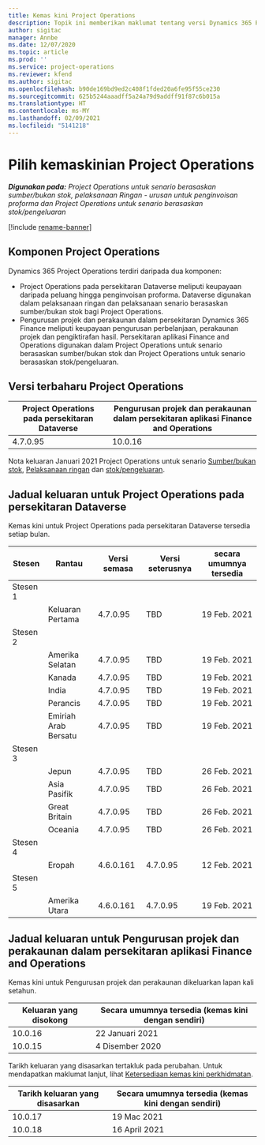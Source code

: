 ```yaml
---
title: Kemas kini Project Operations
description: Topik ini memberikan maklumat tentang versi Dynamics 365 Project Operations yang dikeluarkan.
author: sigitac
manager: Annbe
ms.date: 12/07/2020
ms.topic: article
ms.prod: ''
ms.service: project-operations
ms.reviewer: kfend
ms.author: sigitac
ms.openlocfilehash: b90de169bd9ed2c408f1fded20a6fe95f55ce230
ms.sourcegitcommit: 625b5244aaadff5a24a79d9addff91f87c6b015a
ms.translationtype: HT
ms.contentlocale: ms-MY
ms.lasthandoff: 02/09/2021
ms.locfileid: "5141218"
---
```

# <a name="project-operations-updates"></a>Pilih kemaskinian Project Operations

_**Digunakan pada:** Project Operations untuk senario berasaskan sumber/bukan stok, pelaksanaan Ringan - urusan untuk penginvoisan proforma dan Project Operations untuk senario berasaskan stok/pengeluaran_

[!include [rename-banner](~/includes/cc-data-platform-banner.md)]

## <a name="project-operations-components"></a>Komponen Project Operations

Dynamics 365 Project Operations terdiri daripada dua komponen:

- Project Operations pada persekitaran Dataverse meliputi keupayaan daripada peluang hingga penginvoisan proforma. Dataverse digunakan dalam pelaksanaan ringan dan pelaksanaan senario berasaskan sumber/bukan stok bagi Project Operations.
- Pengurusan projek dan perakaunan dalam persekitaran Dynamics 365 Finance meliputi keupayaan pengurusan perbelanjaan, perakaunan projek dan pengiktirafan hasil. Persekitaran aplikasi Finance and Operations digunakan dalam Project Operations untuk senario berasaskan sumber/bukan stok dan Project Operations untuk senario berasaskan stok/pengeluaran.

## <a name="project-operations-latest-version"></a>Versi terbaharu Project Operations

| Project Operations pada persekitaran Dataverse | Pengurusan projek dan perakaunan dalam persekitaran aplikasi Finance and Operations |
| --- | --- |
| 4.7.0.95 | 10.0.16 |

Nota keluaran Januari 2021 Project Operations untuk senario [Sumber/bukan stok](whats-new-feb-2021-resource-based.md), [Pelaksanaan ringan](../pro/whats-new/whats-new-feb-2021-lite.md) dan [stok/pengeluaran](../prod-pma/whats-new/whats-new-jan-2021-stocked.md).

## <a name="release-schedule-for-project-operations-on-dataverse-environment"></a>Jadual keluaran untuk Project Operations pada persekitaran Dataverse

Kemas kini untuk Project Operations pada persekitaran Dataverse tersedia setiap bulan. 

| Stesen   | Rantau        | Versi semasa | Versi seterusnya | secara umumnya tersedia |
|-----------|---------------|-----------------|--------------|---------------------|
| Stesen 1 |   &nbsp;      |    &nbsp;       | &nbsp;       |      &nbsp;         |
|   &nbsp;  | Keluaran Pertama |  4.7.0.95       | TBD     | 19 Feb. 2021           |
| Stesen 2 |   &nbsp;      |    &nbsp;       | &nbsp;       |      &nbsp;         |
|   &nbsp;  | Amerika Selatan |  4.7.0.95       | TBD     | 19 Feb. 2021           |
|    &nbsp; | Kanada        |  4.7.0.95       | TBD     | 19 Feb. 2021           |
|   &nbsp;  | India         |  4.7.0.95       | TBD     | 19 Feb. 2021           |
|   &nbsp;  | Perancis         |  4.7.0.95       | TBD     | 19 Feb. 2021           |
|   &nbsp;  | Emiriah Arab Bersatu         |  4.7.0.95       | TBD     | 19 Feb. 2021           |
| Stesen 3  |      &nbsp;   |     &nbsp;      |     &nbsp;   |      &nbsp;         |
|   &nbsp;  | Jepun         |  4.7.0.95       | TBD     | 26 Feb. 2021           |
|   &nbsp;  | Asia Pasifik  |  4.7.0.95       | TBD     | 26 Feb. 2021           |
|   &nbsp;  | Great Britain |  4.7.0.95       | TBD     | 26 Feb. 2021           |
|   &nbsp;  | Oceania       |  4.7.0.95       | TBD     | 26 Feb. 2021           |
| Stesen 4 |     &nbsp;    |     &nbsp;      |     &nbsp;   |      &nbsp;         |
|   &nbsp;  | Eropah        |  4.6.0.161       | 4.7.0.95     | 12 Feb. 2021           |
| Stesen 5 |     &nbsp;    |     &nbsp;      |     &nbsp;   |      &nbsp;         |
|   &nbsp;  | Amerika Utara |  4.6.0.161       | 4.7.0.95     | 19 Feb. 2021           |

## <a name="release-schedule-for-project-management-and-accounting-in-the-finance-and-operations-apps-environment"></a>Jadual keluaran untuk Pengurusan projek dan perakaunan dalam persekitaran aplikasi Finance and Operations

Kemas kini untuk Pengurusan projek dan perakaunan dikeluarkan lapan kali setahun.

| Keluaran yang disokong | Secara umumnya tersedia (kemas kini dengan sendiri) |
| --- | --- |
| 10.0.16 | 22 Januari 2021 |
| 10.0.15 | 4 Disember 2020 |


Tarikh keluaran yang disasarkan tertakluk pada perubahan. Untuk mendapatkan maklumat lanjut, lihat [Ketersediaan kemas kini perkhidmatan](https://docs.microsoft.com/dynamics365/fin-ops-core/fin-ops/get-started/public-preview-releases?toc=/dynamics365/finance/toc.json).

| Tarikh keluaran yang disasarkan | Secara umumnya tersedia (kemas kini dengan sendiri) |
| --- | --- |
| 10.0.17 | 19 Mac 2021 |
| 10.0.18 | 16 April 2021 |
